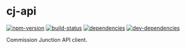 # cj-api

[![npm-version][npm-version-badge]][npm-version-href]
[![build-status][build-status-badge]][build-status-href]
[![dependencies][dependencies-badge]][dependencies-href]
[![dev-dependencies][dev-dependencies-badge]][dev-dependencies-href]


Commission Junction API client.


[npm-version-badge]: https://img.shields.io/npm/v/cj-api.svg?style=flat-square
[npm-version-href]: https://www.npmjs.com/package/cj-api

[build-status-badge]: https://img.shields.io/travis/scott113341/cj-api/master.svg?style=flat-square
[build-status-href]: https://travis-ci.org/scott113341/cj-api/branches

[dependencies-badge]: https://img.shields.io/david/scott113341/cj-api/master.svg?style=flat-square
[dependencies-href]: https://david-dm.org/scott113341/cj-api/master#info=dependencies

[dev-dependencies-badge]: https://img.shields.io/david/dev/scott113341/cj-api/master.svg?style=flat-square
[dev-dependencies-href]: https://david-dm.org/scott113341/cj-api/master#info=devDependencies
